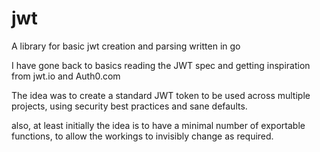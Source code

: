# jwt

A library for basic jwt creation and parsing written in go

I have gone back to basics reading the JWT spec and getting inspiration from jwt.io and Auth0.com

The idea was to create a standard JWT token to be used across multiple projects, using security best practices and sane defaults.

also, at least initially the idea is to have a minimal number of exportable functions, to allow the workings to invisibly change as required.
